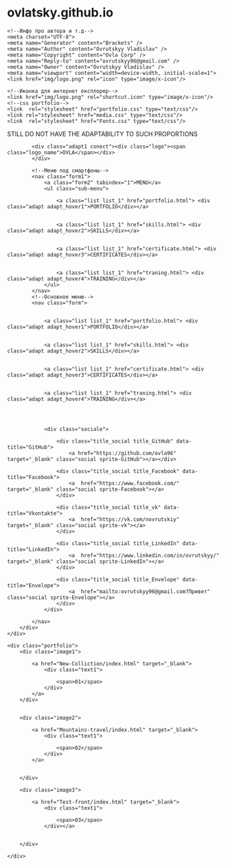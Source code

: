 # ovlatsky.github.io 
<!DOCTYPE html>
<html lang="ru">
<head>
    <title>OVLA</title>
   
    <!--Инфо про автора и т.д-->
    <meta charset="UTF-8">
    <meta name="Generator" content="Brackets" />
    <meta name="Author" content="Ovrutskyy Vladislav" />
    <meta name="Copyright" content="Ovla Corp" />
    <meta name="Reply-to" content="ovrutskyy96@gmail.com" />
    <meta name="Owner" content="Ovrutskyy Vladislav" />
    <meta name="viewport" content="width=device-width, initial-scale=1">
    <link href="img/logo.png" rel="icon" type="image/x-icon"/>
    
    <!--Иконка для интернет експлорер-->
    <link href="img/logo.png" rel="shortcut.icon" type="image/x-icon"/>
    <!--css portfolio-->
    <link  rel="stylesheet" href="portfolio.css" type="text/css"/>
    <link rel="stylesheet" href="media.css" type="text/css"/>
    <link  rel="stylesheet" href="Fonts.css" type="text/css"/>
</head>
<body>
<!--Главное меню-->
    <div class="big">STILL DO NOT HAVE THE ADAPTABILITY TO SUCH PROPORTIONS</div>
    <!--Главное меню-->
    <div class="test">
        <div class="fix_block menu">


            <div class="adapt1 conect"><div class="logo"><span class="logo_name">OVLA</span></div>
            </div>

            <!--Меню под смартфоны-->
            <nav class="form1">
                <a class="form2" tabindex="1">MENU</a>
                <ul class="sub-menu">     

                    <a class="list list_1" href="portfolio.html"> <div class="adapt adapt_hover1">PORTFOLIO</div></a>


                    <a class="list list_1" href="skills.html"> <div class="adapt adapt_hover2">SKILLS</div></a>


                    <a class="list list_1" href="certificate.html"> <div class="adapt adapt_hover3">CERTIFICATES</div></a>


                    <a class="list list_1" href="traning.html"> <div class="adapt adapt_hover4">TRAINING</div></a>
                </ul>
            </nav>
            <!--Основное меню-->
            <nav class="form">


                <a class="list list_1" href="portfolio.html"> <div class="adapt adapt_hover1">PORTFOLIO</div></a>


                <a class="list list_1" href="skills.html"> <div class="adapt adapt_hover2">SKILLS</div></a>


                <a class="list list_1" href="certificate.html"> <div class="adapt adapt_hover3">CERTIFICATES</div></a>


                <a class="list list_1" href="traning.html"> <div class="adapt adapt_hover4">TRAINING</div></a>




                <div class="sociale">

                    <div class="title_social title_GitHub" data-title="GitHub">
                        <a href="https://github.com/ovla96" target="_blank" class="social sprite-GitHub"></a></div>

                    <div class="title_social title_Facebook" data-title="Facebook">
                        <a  href="https://www.facebook.com/" target="_blank" class="social sprite-Facebook"></a>
                    </div>        

                    <div class="title_social title_vk" data-title="Vkontakte">
                        <a  href="https://vk.com/novrutskiy" target="_blank" class="social sprite-vk"></a>
                    </div>    

                    <div class="title_social title_LinkedIn" data-title="LinkedIn">
                        <a  href="https://www.linkedin.com/in/ovrutskyy/" target="_blank" class="social sprite-LinkedIn"></a>
                    </div>

                    <div class="title_social title_Envelope" data-title="Envelope">
                        <a  href="mailto:ovrutskyy96@gmail.com?Привет" class="social sprite-Envelope"></a>
                    </div>
                </div>

            </nav>
        </div>
    </div>
    
    
    
    
<!--Страница Портфолио-->

    <div class="portfolio">
        <div class="image1">
           
            <a href="New-Colliction/index.html" target="_blank">
                <div class="text1">
<!--
                    <div class="box">
<i class="adaptive sprite-Comp1"></i>
<i class="adaptivesprite-Comp2"></i>
<i class="adaptive sprite-Mobile"></i>
<i class="adaptive sprite-No"></i>
<i class="adaptive sprite-Planshet"></i>
<i class="adaptive sprite-Yes"></i>
                    </div>
-->
                    <span>01</span>
                </div>
            </a>
        </div>
           
           
        <div class="image2">

            <a href="Mountains-travel/index.html" target="_blank">
                <div class="text1">
<!--
                    <div class="box">
<i class="adaptive sprite-Comp1"></i>
<i class="adaptive sprite-Comp2"></i>
<i class="adaptive sprite-Mobile"></i>
<i class="adaptive sprite-No"></i>
<i class="adaptive sprite-Planshet"></i>
                        <i class="sprite sprite-Yes"></i>
                    </div>
-->
                    <span>02</span>
                </div>
            </a>


        </div>
        
        <div class="image3">

            <a href="Test-front/index.html" target="_blank">
                <div class="text1">
<!--
                    <div class="box">
<i class="adaptive sprite-Comp1"></i>
<i class="adaptive sprite-Comp2"></i>
<i class="adaptive sprite-Mobile"></i>
<i class="adaptive sprite-No"></i>
<i class="adaptive sprite-Planshet"></i>
                        <i class="sprite sprite-Yes"></i>
                    </div>
-->
                    <span>03</span>
                </div></a>


        </div>
        
<!--
        <div class="image1">

            <a href="#">
                <div class="text1">
                    <div class="box">
<i class="adaptive sprite-Comp1"></i>
<i class="adaptive sprite-Comp2"></i>
<i class="adaptive sprite-Mobile"></i>
<i class="adaptive sprite-No"></i>
<i class="adaptive sprite-Planshet"></i>
                        <i class="sprite sprite-Yes"></i>
                    </div>
                    <span>04</span>
                </div></a>


        </div>
        
        <div class="image1">

            <a href="#">
                <div class="text1">
                    <div class="box">
<i class="adaptive sprite-Comp1"></i>
<i class="adaptive sprite-Comp2"></i>
<i class="adaptive sprite-Mobile"></i>
<i class="adaptive sprite-No"></i>
<i class="adaptive sprite-Planshet"></i>
<i class="adaptive sprite-Yes"></i>
                    </div>
                    <span>05</span>
                </div></a>


        </div>
        
        <div class="image1">
            <a href="#">
                <div class="text1">
                    <div class="box">
<i class="adaptive sprite-Comp1"></i>
<i class="adaptive sprite-Comp2"></i>
<i class="adaptive sprite-Mobile"></i>
<i class="adaptive sprite-No"></i>
<i class="adaptive sprite-Planshet"></i>
                        <i class="sprite sprite-Yes"></i>
                    </div>
                    <span>06</span>
                </div></a>
        </div>  
         
        <div class="image1">
            <a href="#">
                <div class="text1">
                    <div class="box">
<i class="adaptive sprite-Comp1"></i>
<i class="adaptive sprite-Comp2"></i>
<i class="adaptive sprite-Mobile"></i>
<i class="adaptive sprite-No"></i>
<i class="adaptive sprite-Planshet"></i>
                        <i class="sprite sprite-Yes"></i>
                    </div>
                    <span>06</span>
                </div></a>
        </div>  
         
        <div class="image1">
            <a href="#">
                <div class="text1">
                    <div class="box">
<i class="adaptive sprite-Comp1"></i>
<i class="adaptive sprite-Comp2"></i>
<i class="adaptive sprite-Mobile"></i>
<i class="adaptive sprite-No"></i>
<i class="adaptive sprite-Planshet"></i>
<i class="adaptive sprite-Yes"></i>
                    </div>
                    <span>06</span>
                </div></a>
        </div>  
         
        <div class="image1">
            <a href="#">
                <div class="text1">
                    <div class="box">
<i class="adaptive sprite-Comp1"></i>
<i class="adaptive sprite-Comp2"></i>
<i class="adaptive sprite-Mobile"></i>
<i class="adaptive sprite-No"></i>
<i class="adaptive sprite-Planshet"></i>
                        <i class="sprite sprite-Yes"></i>
                    </div>
                    <span>06</span>
                </div></a>
        </div>  
         
        <div class="image1">
            <a href="#">
                <div class="text1">
                    <div class="box">
<i class="adaptive sprite-Comp1"></i>
<i class="adaptive sprite-Comp2"></i>
<i class="adaptive sprite-Mobile"></i>
<i class="adaptive sprite-No"></i>
<i class="adaptive sprite-Planshet"></i>
<i class="adaptive sprite-Yes"></i>
                    </div>
                    <span>06</span>
                </div></a>
        </div>  
         
        <div class="image1">
            <a href="#">
                <div class="text1">
                    <div class="box">
<i class="adaptive sprite-Comp1"></i>
<i class="adaptive sprite-Comp2"></i>
<i class="adaptive sprite-Mobile"></i>
<i class="adaptive sprite-No"></i>
<i class="adaptive sprite-Planshet"></i>
<i class="adaptive sprite-Yes"></i>
                    </div>
                    <span>06</span>
                </div></a>
        </div>  
         
        <div class="image1">
            <a href="#">
                <div class="text1">
                    <div class="box">
<i class="adaptive sprite-Comp1"></i>
<i class="adaptive sprite-Comp2"></i>
<i class="adaptive sprite-Mobile"></i>
<i class="adaptive sprite-No"></i>
<i class="adaptive sprite-Planshet"></i>
<i class="adaptive sprite-Yes"></i>
                    </div>
                    <span>06</span>
                </div></a>
        </div>  
-->
          




<!--  начальная страница портфолио не правильно, прийдется наверное удалять...
        <div class="image2"><a href="#"><img src="img/hover_portfolio1.png" width="506" height="1532"></a>
        </div>
             
        <div class="image3"><a href="#"><img src="img/hover_portfolio1.png" width="506" height="1532"></a>
        </div>
             
        <div class="image4"><a href="#"><img src="img/hover_portfolio1.png" width="506" height="1532"></a>
        </div>
             
        <div class="image5"><a href="#"><img src="img/hover_portfolio1.png" width="506" height="1532"></a>
        </div>
        
        <div class="image6"><a href="#"><img src="img/hover_portfolio1.png" width="506" height="1532"></a>
        </div>
              
        
        </div>
      
-->
       
    </div>
    
</body>
</html>
